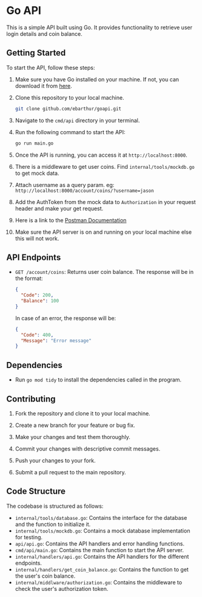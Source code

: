 # Go API

This is a simple API built using Go. It provides functionality to retrieve user login details and coin balance.

## Getting Started

To start the API, follow these steps:

1. Make sure you have Go installed on your machine. If not, you can download it from [here](https://golang.org/dl/).

2. Clone this repository to your local machine.

   ```bash
   git clone github.com/ebarthur/goapi.git
   ```

3. Navigate to the `cmd/api` directory in your terminal.

4. Run the following command to start the API:

   ```bash
   go run main.go
   ```

5. Once the API is running, you can access it at `http://localhost:8000`.

6. There is a middleware to get user coins. Find `internal/tools/mockdb.go` to get mock data.

7.  Attach username as a query param. eg: `http://localhost:8000/account/coins/?username=jason`

8. Add the AuthToken from the mock data to `Authorization` in your request header and make your get request.

9. Here is a link to the [Postman Documentation](https://www.postman.com/ebarthur/workspace/go-game-coin-api/request/34350550-e1395764-2ecc-4744-ba59-1f5cd45fe326?action=share&source=copy-link&creator=34350550&ctx=documentation)

10. Make sure the API server is on and running on your local machine else this will not work.

## API Endpoints

- `GET /account/coins`: Returns user coin balance. The response will be in the format:

  ```json
  {
    "Code": 200,
    "Balance": 100
  }
  ```

  In case of an error, the response will be:

  ```json
  {
    "Code": 400,
    "Message": "Error message"
  }
  ```

## Dependencies

- Run `go mod tidy` to install the dependencies called in the program.

## Contributing

1. Fork the repository and clone it to your local machine.

2. Create a new branch for your feature or bug fix.

3. Make your changes and test them thoroughly.

4. Commit your changes with descriptive commit messages.

5. Push your changes to your fork.

6. Submit a pull request to the main repository.

## Code Structure

The codebase is structured as follows:

- `internal/tools/database.go`: Contains the interface for the database and the function to initialize it.
- `internal/tools/mockdb.go`: Contains a mock database implementation for testing.
- `api/api.go`: Contains the API handlers and error handling functions.
- `cmd/api/main.go`: Contains the main function to start the API server.
- `internal/handlers/api.go`: Contains the API handlers for the different endpoints.
- `internal/handlers/get_coin_balance.go`: Contains the function to get the user's coin balance.
- `internal/middlware/authorization.go`: Contains the middleware to check the user's authorization token.